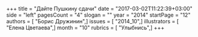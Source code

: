 +++
title = "Дайте Пушкину сдачи"
date = "2017-03-02T11:22:39+03:00"
side = "left"
pagesCount = "4"
slogan = ""
year = "2014"
startPage = "12"
authors = [ "Борис Дружинин",]
issues = [ "2014_10",]
illustrators = [ "Елена Цветаева",]
month = "10"
rubrics = [ "Улыбнись",]
+++
